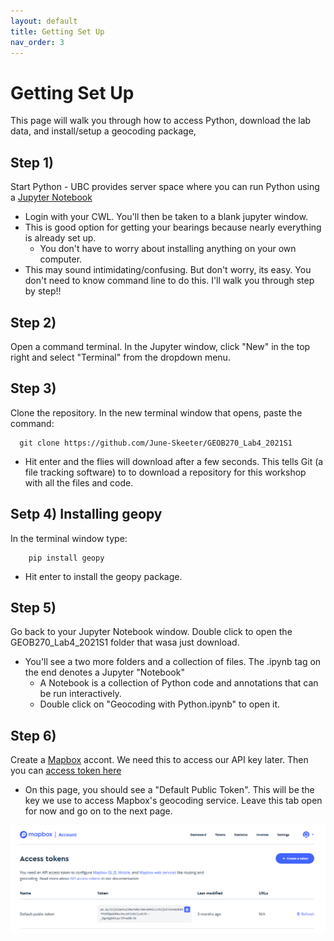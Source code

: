 ```yaml
---
layout: default
title: Getting Set Up
nav_order: 3
---
```


# Getting Set Up

This page will walk you through how to access Python, download the lab data, and install/setup a geocoding package,

## Step 1) 

Start Python - UBC provides server space where you can run Python using a [Jupyter Notebook](https://ubc.syzygy.ca/jupyter)
* Login with your CWL.  You'll then be taken to a blank jupyter window.
* This is good option for getting your bearings because nearly everything is already set up.
  * You don't have to worry about installing anything on your own computer.
* This may sound intimidating/confusing.  But don't worry, its easy.  You don't need to know command line to do this.  I'll walk you through step by step!!

## Step 2)

 Open a command terminal.  In the Jupyter window, click "New" in the top right and select "Terminal" from the dropdown menu.

## Step 3) 

Clone the repository.  In the new terminal window that opens, paste the command:
```
  git clone https://github.com/June-Skeeter/GEOB270_Lab4_2021S1
```
* Hit enter and the flies will download after a few seconds.  This tells Git (a file tracking software) to to download a repository for this workshop with all the files and code.


## Setp 4) Installing geopy

In the terminal window type:
```
    pip install geopy
```
* Hit enter to install the geopy package. 

## Step 5)
Go back to your Jupyter Notebook window.  Double click to open the GEOB270_Lab4_2021S1 folder that wasa just download.
* You'll see a two more folders and a collection of files.  The .ipynb tag on the end denotes a Jupyter "Notebook"
  * A Notebook is a collection of Python code and annotations that can be run interactively.
  * Double click on "Geocoding with Python.ipynb" to open it.

## Step 6) 
Create a [Mapbox](https://mapbox.com) accont.  We need this to access our API key later.  Then you can [access token here](https://account.mapbox.com/access-tokens/)
* On this page, you should see a "Default Public Token".  This will be the key we use to access Mapbox's geocoding service.  Leave this tab open for now and go on to the next page.

<img src="APIKey.png" alt="hi" class="inline"/>
